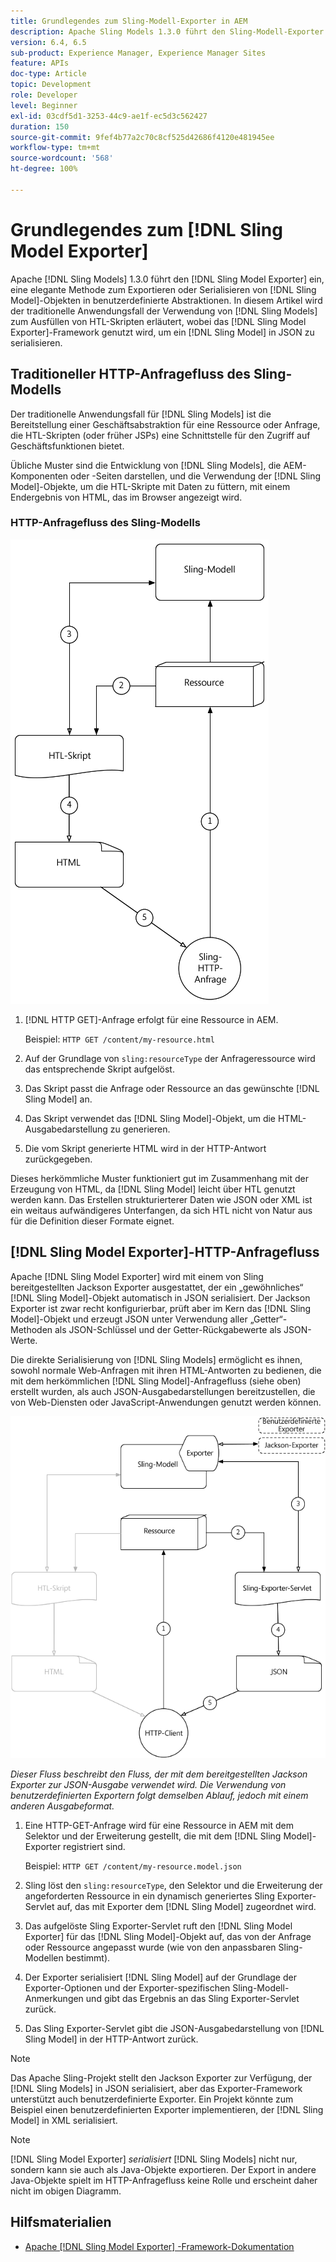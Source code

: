 ```yaml
---
title: Grundlegendes zum Sling-Modell-Exporter in AEM
description: Apache Sling Models 1.3.0 führt den Sling-Modell-Exporter ein, eine elegante Methode zum Exportieren oder Serialisieren von Sling-Modell-Objekten in benutzerdefinierte Abstraktionen. In diesem Artikel wird der traditionelle Anwendungsfall der Verwendung von Sling-Modellen zum Ausfüllen von HTL-Skripten erläutert, wobei das Sling-Modell-Exporter-Framework genutzt wird, um ein Sling-Modell in JSON zu serialisieren.
version: 6.4, 6.5
sub-product: Experience Manager, Experience Manager Sites
feature: APIs
doc-type: Article
topic: Development
role: Developer
level: Beginner
exl-id: 03cdf5d1-3253-44c9-ae1f-ec5d3c562427
duration: 150
source-git-commit: 9fef4b77a2c70c8cf525d42686f4120e481945ee
workflow-type: tm+mt
source-wordcount: '568'
ht-degree: 100%

---
```


# Grundlegendes zum [!DNL Sling Model Exporter]

Apache [!DNL Sling Models] 1.3.0 führt den [!DNL Sling Model Exporter] ein, eine elegante Methode zum Exportieren oder Serialisieren von [!DNL Sling Model]-Objekten in benutzerdefinierte Abstraktionen. In diesem Artikel wird der traditionelle Anwendungsfall der Verwendung von [!DNL Sling Models] zum Ausfüllen von HTL-Skripten erläutert, wobei das [!DNL Sling Model Exporter]-Framework genutzt wird, um ein [!DNL Sling Model] in JSON zu serialisieren.

## Traditioneller HTTP-Anfragefluss des Sling-Modells

Der traditionelle Anwendungsfall für [!DNL Sling Models] ist die Bereitstellung einer Geschäftsabstraktion für eine Ressource oder Anfrage, die HTL-Skripten (oder früher JSPs) eine Schnittstelle für den Zugriff auf Geschäftsfunktionen bietet.

Übliche Muster sind die Entwicklung von [!DNL Sling Models], die AEM-Komponenten oder -Seiten darstellen, und die Verwendung der [!DNL Sling Model]-Objekte, um die HTL-Skripte mit Daten zu füttern, mit einem Endergebnis von HTML, das im Browser angezeigt wird.

### HTTP-Anfragefluss des Sling-Modells

![HTTP-Anfragefluss des Sling-Modells](./assets/understand-sling-model-exporter/sling-model-request-flow.png)

1. [!DNL HTTP GET]-Anfrage erfolgt für eine Ressource in AEM.

   Beispiel: `HTTP GET /content/my-resource.html`

1. Auf der Grundlage von `sling:resourceType` der Anfrageressource wird das entsprechende Skript aufgelöst.

1. Das Skript passt die Anfrage oder Ressource an das gewünschte [!DNL Sling Model] an.

1. Das Skript verwendet das [!DNL Sling Model]-Objekt, um die HTML-Ausgabedarstellung zu generieren.

1. Die vom Skript generierte HTML wird in der HTTP-Antwort zurückgegeben.

Dieses herkömmliche Muster funktioniert gut im Zusammenhang mit der Erzeugung von HTML, da [!DNL Sling Model] leicht über HTL genutzt werden kann. Das Erstellen strukturierterer Daten wie JSON oder XML ist ein weitaus aufwändigeres Unterfangen, da sich HTL nicht von Natur aus für die Definition dieser Formate eignet.

## [!DNL Sling Model Exporter]-HTTP-Anfragefluss

Apache [!DNL Sling Model Exporter] wird mit einem von Sling bereitgestellten Jackson Exporter ausgestattet, der ein „gewöhnliches“ [!DNL Sling Model]-Objekt automatisch in JSON serialisiert. Der Jackson Exporter ist zwar recht konfigurierbar, prüft aber im Kern das [!DNL Sling Model]-Objekt und erzeugt JSON unter Verwendung aller „Getter“-Methoden als JSON-Schlüssel und der Getter-Rückgabewerte als JSON-Werte.

Die direkte Serialisierung von [!DNL Sling Models] ermöglicht es ihnen, sowohl normale Web-Anfragen mit ihren HTML-Antworten zu bedienen, die mit dem herkömmlichen [!DNL Sling Model]-Anfragefluss (siehe oben) erstellt wurden, als auch JSON-Ausgabedarstellungen bereitzustellen, die von Web-Diensten oder JavaScript-Anwendungen genutzt werden können.

![HTTP-Anfragefluss des Sling-Modell-Exporters](./assets/understand-sling-model-exporter/sling-model-exporter-request-flow.png)

*Dieser Fluss beschreibt den Fluss, der mit dem bereitgestellten Jackson Exporter zur JSON-Ausgabe verwendet wird. Die Verwendung von benutzerdefinierten Exportern folgt demselben Ablauf, jedoch mit einem anderen Ausgabeformat.*

1. Eine HTTP-GET-Anfrage wird für eine Ressource in AEM mit dem Selektor und der Erweiterung gestellt, die mit dem [!DNL Sling Model]-Exporter registriert sind.

   Beispiel: `HTTP GET /content/my-resource.model.json`

1. Sling löst den `sling:resourceType`, den Selektor und die Erweiterung der angeforderten Ressource in ein dynamisch generiertes Sling Exporter-Servlet auf, das mit Exporter dem [!DNL Sling Model] zugeordnet wird.
1. Das aufgelöste Sling Exporter-Servlet ruft den [!DNL Sling Model Exporter] für das [!DNL Sling Model]-Objekt auf, das von der Anfrage oder Ressource angepasst wurde (wie von den anpassbaren Sling-Modellen bestimmt).
1. Der Exporter serialisiert [!DNL Sling Model] auf der Grundlage der Exporter-Optionen und der Exporter-spezifischen Sling-Modell-Anmerkungen und gibt das Ergebnis an das Sling Exporter-Servlet zurück.
1. Das Sling Exporter-Servlet gibt die JSON-Ausgabedarstellung von [!DNL Sling Model] in der HTTP-Antwort zurück.

>[!NOTE]
>
>Das Apache Sling-Projekt stellt den Jackson Exporter zur Verfügung, der [!DNL Sling Models] in JSON serialisiert, aber das Exporter-Framework unterstützt auch benutzerdefinierte Exporter. Ein Projekt könnte zum Beispiel einen benutzerdefinierten Exporter implementieren, der [!DNL Sling Model] in XML serialisiert.

>[!NOTE]
>
>[!DNL Sling Model Exporter] *serialisiert* [!DNL Sling Models] nicht nur, sondern kann sie auch als Java-Objekte exportieren. Der Export in andere Java-Objekte spielt im HTTP-Anfragefluss keine Rolle und erscheint daher nicht im obigen Diagramm.

## Hilfsmaterialien

* [Apache [!DNL Sling Model Exporter] -Framework-Dokumentation](https://sling.apache.org/documentation/bundles/models.html#exporter-framework-since-130)
